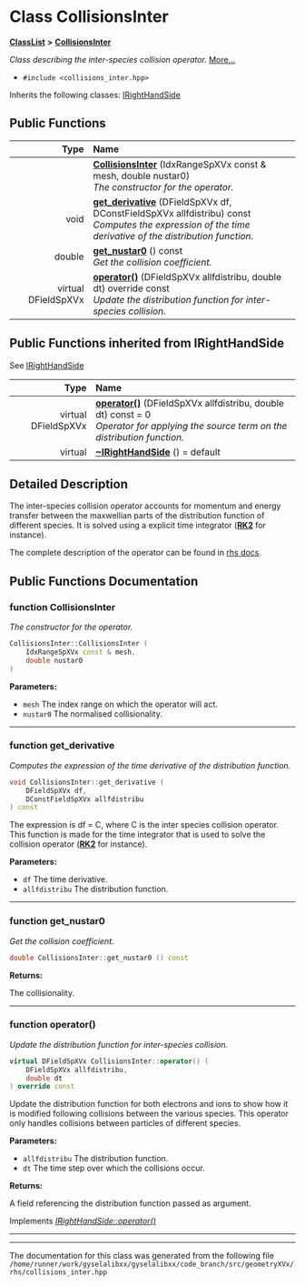 

# Class CollisionsInter



[**ClassList**](annotated.md) **>** [**CollisionsInter**](classCollisionsInter.md)



_Class describing the inter-species collision operator._ [More...](#detailed-description)

* `#include <collisions_inter.hpp>`



Inherits the following classes: [IRightHandSide](classIRightHandSide.md)






















































## Public Functions

| Type | Name |
| ---: | :--- |
|   | [**CollisionsInter**](#function-collisionsinter) (IdxRangeSpXVx const & mesh, double nustar0) <br>_The constructor for the operator._  |
|  void | [**get\_derivative**](#function-get_derivative) (DFieldSpXVx df, DConstFieldSpXVx allfdistribu) const<br>_Computes the expression of the time derivative of the distribution function._  |
|  double | [**get\_nustar0**](#function-get_nustar0) () const<br>_Get the collision coefficient._  |
| virtual DFieldSpXVx | [**operator()**](#function-operator) (DFieldSpXVx allfdistribu, double dt) override const<br>_Update the distribution function for inter-species collision._  |


## Public Functions inherited from IRightHandSide

See [IRightHandSide](classIRightHandSide.md)

| Type | Name |
| ---: | :--- |
| virtual DFieldSpXVx | [**operator()**](classIRightHandSide.md#function-operator) (DFieldSpXVx allfdistribu, double dt) const = 0<br>_Operator for applying the source term on the distribution function._  |
| virtual  | [**~IRightHandSide**](classIRightHandSide.md#function-irighthandside) () = default<br> |






















































## Detailed Description


The inter-species collision operator accounts for momentum and energy transfer between the maxwellian parts of the distribution function of different species. It is solved using a explicit time integrator ([**RK2**](classRK2.md) for instance).


The complete description of the operator can be found in [rhs docs](https://github.com/gyselax/gyselalibxx/blob/main/doc/geometryXVx/collisions_intra_inter.pdf). 


    
## Public Functions Documentation




### function CollisionsInter 

_The constructor for the operator._ 
```C++
CollisionsInter::CollisionsInter (
    IdxRangeSpXVx const & mesh,
    double nustar0
) 
```





**Parameters:**


* `mesh` The index range on which the operator will act. 
* `nustar0` The normalised collisionality. 




        

<hr>



### function get\_derivative 

_Computes the expression of the time derivative of the distribution function._ 
```C++
void CollisionsInter::get_derivative (
    DFieldSpXVx df,
    DConstFieldSpXVx allfdistribu
) const
```



The expression is df = C, where C is the inter species collision operator. This function is made for the time integrator that is used to solve the collision operator ([**RK2**](classRK2.md) for instance).




**Parameters:**


* `df` The time derivative. 
* `allfdistribu` The distribution function. 




        

<hr>



### function get\_nustar0 

_Get the collision coefficient._ 
```C++
double CollisionsInter::get_nustar0 () const
```





**Returns:**

The collisionality. 





        

<hr>



### function operator() 

_Update the distribution function for inter-species collision._ 
```C++
virtual DFieldSpXVx CollisionsInter::operator() (
    DFieldSpXVx allfdistribu,
    double dt
) override const
```



Update the distribution function for both electrons and ions to show how it is modified following collisions between the various species. This operator only handles collisions between particles of different species.




**Parameters:**


* `allfdistribu` The distribution function. 
* `dt` The time step over which the collisions occur.



**Returns:**

A field referencing the distribution function passed as argument. 





        
Implements [*IRightHandSide::operator()*](classIRightHandSide.md#function-operator)


<hr>

------------------------------
The documentation for this class was generated from the following file `/home/runner/work/gyselalibxx/gyselalibxx/code_branch/src/geometryXVx/rhs/collisions_inter.hpp`

